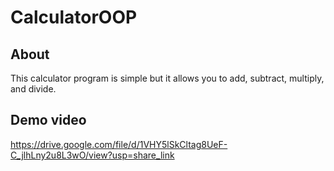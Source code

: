 # CalculatorOOP
## About
This calculator program is simple but it allows you to add, subtract, multiply, and divide. 
## Demo video
https://drive.google.com/file/d/1VHY5lSkCltag8UeF-C_jlhLny2u8L3wO/view?usp=share_link
